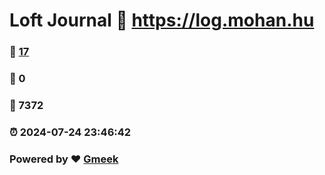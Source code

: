 # Loft Journal :link: https://log.mohan.hu 
### :page_facing_up: [17](https://log.mohan.hu/tag.html) 
### :speech_balloon: 0 
### :hibiscus: 7372 
### :alarm_clock: 2024-07-24 23:46:42 
### Powered by :heart: [Gmeek](https://github.com/Meekdai/Gmeek)

